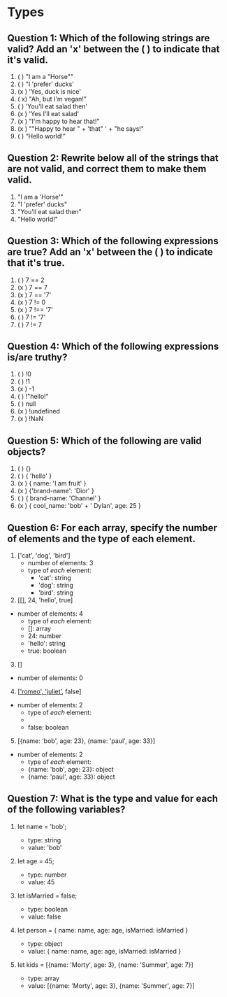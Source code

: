 # Types

## Question 1: Which of the following strings are valid? Add an 'x' between the ( ) to indicate that it's valid.

1. ( ) "I am a "Horse""
2. ( ) "I 'prefer' ducks'
3. (x ) 'Yes, duck is nice'
4. ( x) "Ah, but I\'m vegan!"
5. ( ) 'You'll eat salad then'
6. (x ) 'Yes I\'ll eat salad'
7. (x ) "I'm happy to hear that!"
8. (x ) "\"Happy to hear " + 'that" ' + "he says!"
9. ( ) “Hello world!”


## Question 2: Rewrite below all of the strings that are not valid, and correct them to make them valid. 

1) "I am a 'Horse'"
2) "I 'prefer' ducks"
5) "You\'ll eat salad then"
9) "Hello world!"

## Question 3: Which of the following expressions are true? Add an 'x' between the ( ) to indicate that it's true.

1. ( ) 7 == 2
2. (x ) 7 == 7
3. (x ) 7 == '7'
4. (x ) 7 != 0
5. (x ) 7 !== '7'
6. ( ) 7 != '7'
7. ( ) 7 != 7


## Question 4: Which of the following expressions is/are truthy?

1. ( ) !0
2. ( ) !1
3. (x ) -1
4. ( ) !"hello!"
5. ( ) null
6. (x ) !undefined
7. (x ) !NaN


## Question 5: Which of the following are valid objects?

1. ( ) {}
2. ( ) { 'hello' }
3. (x ) { name: 'I am fruit' }
4. (x ) {'brand-name': 'Dior' }
5. ( ) { brand-name: 'Channel' }
6. (x ) { cool_name: 'bob' + ' Dylan', age: 25 }


## Question 6: For each array, specify the number of elements and the type of each element.

1. ['cat', 'dog', 'bird']
    - number of elements: 3
    - type of _each_ element:
        - 'cat': string
        - 'dog': string
        - 'bird': string
2. [[], 24, 'hello', true]
- number of elements: 4
    - type of _each_ element:
    - []: array
    - 24: number
    - 'hello': string
    - true: boolean
3. []
- number of elements: 0
    

4. [['romeo', 'juliet'], false]
- number of elements: 2
    - type of _each_ element:
    - ['romeo', 'juliet']: array
    - false: boolean

5. [{name: 'bob', age: 23}, {name: 'paul', age: 33}]
- number of elements: 2
    - type of _each_ element:
    - {name: 'bob', age: 23}: object
    - {name: 'paul', age: 33}: object

## Question 7: What is the type and value for each of the following variables?

1. let  name = 'bob';
    - type: string
    - value: 'bob'

2. let age = 45;
    - type: number
    - value: 45

3. let isMarried = false;
    - type: boolean
    - value: false

4. let person = { name: name, age: age, isMarried: isMarried }
    - type: object
    - value: { name: name, age: age, isMarried: isMarried }

5. let kids = [{name: 'Morty', age: 3}, {name: 'Summer', age: 7}]
    - type: array
    - value: [{name: 'Morty', age: 3}, {name: 'Summer', age: 7}]